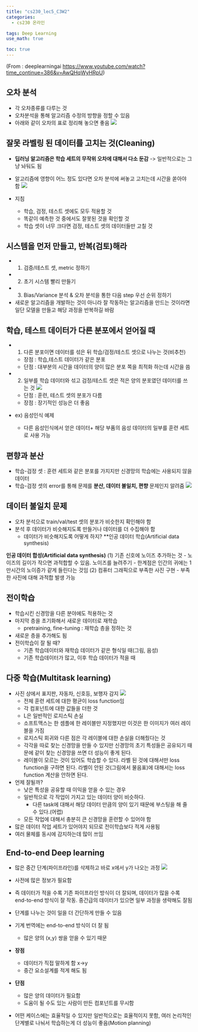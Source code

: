 ```yaml
---
title: "cs230_lec5_C3W2"
categories: 
  - cs230 온라인 

tags: Deep Learning
use_math: true

toc: true
---
```

(From : deeplearningai 
https://www.youtube.com/watch?time_continue=386&v=AwQHqWyHRpU)

## 오차 분석
- 각 오차종류를 다루는 것
- 오차분석을 통해 알고리즘 수정의 방향을 정할 수 있음
- 아래와 같이 오차의 표로 정리해 놓으면 좋음
  ![](/assets/img/images/2020-01-07-09-22-07.png)

## 잘못 라벨링 된 데이터를 고치는 것(Cleaning)
- **딥러닝 알고리즘은 학습 세트의 무작위 오차에 대해서 다소 둔감** -> 일반적으로는 그냥 놔둬도 됨
- 알고리즘에 영향이 어느 정도 있다면 오차 분석에 써놓고 고치는데 시간을 쏟아야 함
![](/assets/img/images/2020-01-07-09-31-32.png)

- 지침
  - 학습, 검정, 테스트 셋에도 모두 적용할 것
  - 똑같이 예측한 것 중에서도 잘못된 것을 확인할 것
  - 학습 셋이 너무 크다면 검정, 테스트 셋의 데이터들만 고칠 것 

## 시스템을 먼저 만들고, 반복(검토)해라
- 1. 검증/테스트 셋, metric 정하기
- 2. 초기 시스템 빨리 만들기
- 3. Bias/Variance 분석 & 오차 분석을 통한 다음 step 우선 순위 정하기
- 새로운 알고리즘을 개발하는 것이 아니라 잘 작동하는 알고리즘을 만드는 것이라면 일단 모델을 만들고 해당 과정을 반복하길 바람

## 학습, 테스트 데이터가 다른 분포에서 얻어질 때
- 1. 다른 분포이면 데이터를 섞은 뒤 학습/검정/테스트 셋으로 나누는 것(비추천)
  - 장점 : 학습,테스트 데이터가 같은 분포
  - 단점 : 대부분의 시간을 데이터의 양이 많은 분포 쪽을 최적화 하는데 시간을 씀
- 2. 일부를 학습 데이터와 섞고 검정/테스트 셋은 적은 양의 분포였던 데이터를 쓰는 것
  ![](/assets/img/images/2020-01-07-09-58-42.png)
  - 단점 : 훈련, 테스트 셋의 분포가 다름
  - 장점 : 장기적인 성능은 더 좋음

- ex) 음성인식 예제
  - 다른 음성인식에서 얻은 데이터+ 해당 부품의 음성 데이터의 일부를 훈련 세트로 사용 가능

## 편향과 분산
- 학습-검정 셋 : 훈련 세트와 같은 분포를 가지지만 신경망의 학습에는 사용되지 않을 데이터
- 학습-검정 셋의 error를 통해 문제를 **분산, 데이터 불일치, 편향** 문제인지 알려줌
![](/assets/img/images/2020-01-07-10-37-04.png)

## 데이터 불일치 문제 
- 오차 분석으로 train/val/test 셋의 분포가 비슷한지 확인해야 함
- 분석 후 데이터가 비슷해지도록 만들거나 데이터를 더 수집해야 함
  - 데이터가 비슷해지도록 어떻게 하지? **인공 데이터 학습(Artificial data synthesis)

**인공 데이터 합성(Artificial data synthesis)**
  (1) 기존 신호에 노이즈 추가하는 것
    - 노이즈의 길이가 작으면 과적합할 수 있음. 노이즈를 늘려주기
    - 한계점은 인간의 귀에는 1만시간의 노이증가 같게 들린다는 것임
  (2) 컴퓨터 그래픽으로 부족한 사진 구현
    - 부족한 사진에 대해 과적합 발생 가능

## 전이학습
- 학습시킨 신경망을 다른 분야에도 적용하는 것
- 마지막 층을 초기화해서 새로운 데이터로 재학습
  - pretraining, fine-tuning : 재학습 층을 정하는 것
- 새로운 층을 추가해도 됨
- 전이학습이 잘 될 때?
  - 기존 학습데이터와 재학습 데이터가 같은 형식일 때(그림, 음성)
  - 기존 학습데이터가 많고, 이후 학습 데이터가 적을 때 

## 다중 학습(Multitask learning)
- 사진 상에서 표지판, 자동차, 신호등, 보행자 감지
  ![](/assets/img/images/2020-01-08-16-45-04.png)
  - 전체 훈련 세트에 대한 평균이 loss function임
  - 각 컴포넌트에 대한 값들을 더한 것
  - L은 일반적인 로지스틱 손실
  - 소프트맥스는 한 셈플에 한 레이블만 지정했지만 이것은 한 이미지가 여러 레이블을 가짐
  - 로지스틱 회귀와 다른 점은 각 레이블에 대한 손실을 더해줬다는 것
  - 각각을 따로 찾는 신경망을 만들 수 있지만 신경망의 초기 특성들은 공유되기 때문에 같이 찾는 신경망을 쓰면 더 성능이 좋게 된다.
  - 레이블이 모르는 것이 있어도 학습할 수 있다. 라벨 된 것에 대해서만 loss function을 구하면 된다. 라벨이 안된 것(그림에서 물음표)에 대해서는 loss function 계산을 안하면 된다.
- 언제 잘될까?
  - 낮은 특성을 공유할 때 이익을 얻을 수 있는 경우
  - 일반적으로 각 작업이 가지고 있는 데이터 양이 비슷하다.
    - 다른 task에 대해서 해당 데이터 만큼의 양이 있기 때문에 부스팅을 해 줄 수 있다.(어렵)
  - 모든 작업에 대해서 충분히 큰 신경망을 훈련할 수 있어야 함
- 많은 데이터 작업 세트가 있어야지 되므로 전이학습보다 적게 사용됨
- 여러 물체를 동시에 감지하는데 많이 쓰임

## End-to-end Deep learning
- 많은 중간 단계(파이프라인)를 삭제하고 바로 x에서 y가 나오는 과정
![](/assets/img/images/2020-01-08-17-18-12.png)

- 사전에 많은 정보가 필요함
- 즉 데이터가 적을 수록 기존 파이프라인 방식이 더 잘되며, 데이터가 많을 수록 end-to-end 방식이 잘 작동. 중간급의 데이터가 있으면 일부 과정을 생략해도 잘됨
- 단계를 나누는 것이 일을 더 간단하게 만들 수 있음
- 기계 번역에는 end-to-end 방식이 더 잘 됨
  - 많은 양의 (x,y) 쌍을 얻을 수 있기 때문
- **장점**
  - 데이터가 직접 말하게 함 x->y
  - 중간 요소설계를 적게 해도 됨
- **단점**
  - 많은 양의 데이터가 필요함
  - 도움이 될 수도 있는 사람이 만든 컴포넌트를 무시함
- 어떤 케이스에는 효율적일 수 있지만 일반적으로는 효율적이지 못함, 여러 논리적인 단계별로 나눠서 학습하는게 더 성능이 좋음(Motion planning)